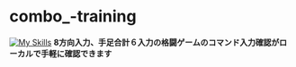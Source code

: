 # combo_-training
[![My Skills](https://skillicons.dev/icons?i=java,kotlin,nodejs,figma&theme=light)](https://skillicons.dev)
**8方向入力、手足合計６入力の格闘ゲームのコマンド入力確認がローカルで手軽に確認できます**
